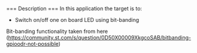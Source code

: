 === Description ===
In this application the target is to:
- Switch on/off one on board LED using bit-banding

Bit-banding functionality taken from here (https://community.st.com/s/question/0D50X00009XkgcoSAB/bitbanding-gpioodr-not-possible)